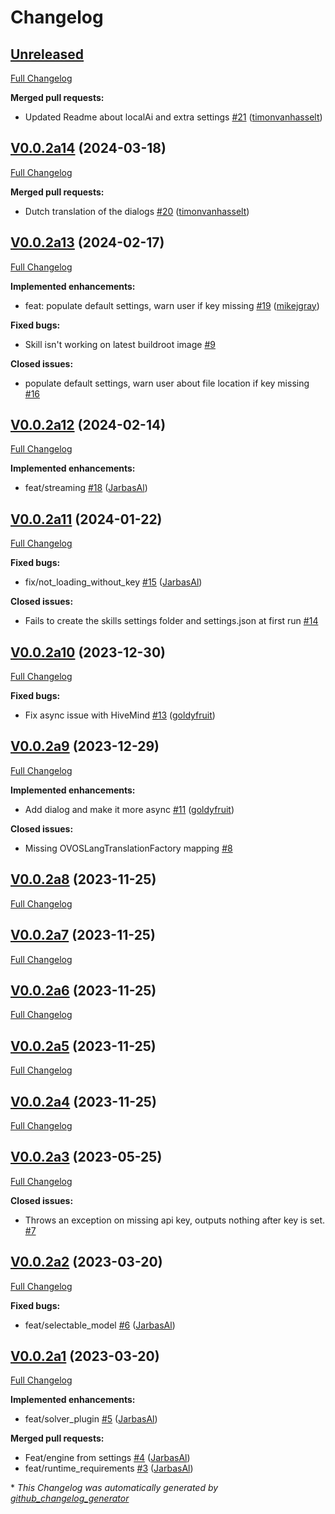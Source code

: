 # Changelog

## [Unreleased](https://github.com/OpenVoiceOS/skill-ovos-fallback-chatgpt/tree/HEAD)

[Full Changelog](https://github.com/OpenVoiceOS/skill-ovos-fallback-chatgpt/compare/V0.0.2a14...HEAD)

**Merged pull requests:**

- Updated Readme about localAi and extra settings [\#21](https://github.com/OpenVoiceOS/skill-ovos-fallback-chatgpt/pull/21) ([timonvanhasselt](https://github.com/timonvanhasselt))

## [V0.0.2a14](https://github.com/OpenVoiceOS/skill-ovos-fallback-chatgpt/tree/V0.0.2a14) (2024-03-18)

[Full Changelog](https://github.com/OpenVoiceOS/skill-ovos-fallback-chatgpt/compare/V0.0.2a13...V0.0.2a14)

**Merged pull requests:**

- Dutch translation of the dialogs [\#20](https://github.com/OpenVoiceOS/skill-ovos-fallback-chatgpt/pull/20) ([timonvanhasselt](https://github.com/timonvanhasselt))

## [V0.0.2a13](https://github.com/OpenVoiceOS/skill-ovos-fallback-chatgpt/tree/V0.0.2a13) (2024-02-17)

[Full Changelog](https://github.com/OpenVoiceOS/skill-ovos-fallback-chatgpt/compare/V0.0.2a12...V0.0.2a13)

**Implemented enhancements:**

- feat: populate default settings, warn user if key missing [\#19](https://github.com/OpenVoiceOS/skill-ovos-fallback-chatgpt/pull/19) ([mikejgray](https://github.com/mikejgray))

**Fixed bugs:**

- Skill isn't working on latest buildroot image [\#9](https://github.com/OpenVoiceOS/skill-ovos-fallback-chatgpt/issues/9)

**Closed issues:**

- populate default settings, warn user about file location if key missing [\#16](https://github.com/OpenVoiceOS/skill-ovos-fallback-chatgpt/issues/16)

## [V0.0.2a12](https://github.com/OpenVoiceOS/skill-ovos-fallback-chatgpt/tree/V0.0.2a12) (2024-02-14)

[Full Changelog](https://github.com/OpenVoiceOS/skill-ovos-fallback-chatgpt/compare/V0.0.2a11...V0.0.2a12)

**Implemented enhancements:**

- feat/streaming [\#18](https://github.com/OpenVoiceOS/skill-ovos-fallback-chatgpt/pull/18) ([JarbasAl](https://github.com/JarbasAl))

## [V0.0.2a11](https://github.com/OpenVoiceOS/skill-ovos-fallback-chatgpt/tree/V0.0.2a11) (2024-01-22)

[Full Changelog](https://github.com/OpenVoiceOS/skill-ovos-fallback-chatgpt/compare/V0.0.2a10...V0.0.2a11)

**Fixed bugs:**

- fix/not\_loading\_without\_key [\#15](https://github.com/OpenVoiceOS/skill-ovos-fallback-chatgpt/pull/15) ([JarbasAl](https://github.com/JarbasAl))

**Closed issues:**

- Fails to create the skills settings folder and settings.json at first run [\#14](https://github.com/OpenVoiceOS/skill-ovos-fallback-chatgpt/issues/14)

## [V0.0.2a10](https://github.com/OpenVoiceOS/skill-ovos-fallback-chatgpt/tree/V0.0.2a10) (2023-12-30)

[Full Changelog](https://github.com/OpenVoiceOS/skill-ovos-fallback-chatgpt/compare/V0.0.2a9...V0.0.2a10)

**Fixed bugs:**

- Fix async issue with HiveMind [\#13](https://github.com/OpenVoiceOS/skill-ovos-fallback-chatgpt/pull/13) ([goldyfruit](https://github.com/goldyfruit))

## [V0.0.2a9](https://github.com/OpenVoiceOS/skill-ovos-fallback-chatgpt/tree/V0.0.2a9) (2023-12-29)

[Full Changelog](https://github.com/OpenVoiceOS/skill-ovos-fallback-chatgpt/compare/V0.0.2a8...V0.0.2a9)

**Implemented enhancements:**

- Add dialog and make it more async [\#11](https://github.com/OpenVoiceOS/skill-ovos-fallback-chatgpt/pull/11) ([goldyfruit](https://github.com/goldyfruit))

**Closed issues:**

- Missing OVOSLangTranslationFactory mapping [\#8](https://github.com/OpenVoiceOS/skill-ovos-fallback-chatgpt/issues/8)

## [V0.0.2a8](https://github.com/OpenVoiceOS/skill-ovos-fallback-chatgpt/tree/V0.0.2a8) (2023-11-25)

[Full Changelog](https://github.com/OpenVoiceOS/skill-ovos-fallback-chatgpt/compare/V0.0.2a7...V0.0.2a8)

## [V0.0.2a7](https://github.com/OpenVoiceOS/skill-ovos-fallback-chatgpt/tree/V0.0.2a7) (2023-11-25)

[Full Changelog](https://github.com/OpenVoiceOS/skill-ovos-fallback-chatgpt/compare/V0.0.2a6...V0.0.2a7)

## [V0.0.2a6](https://github.com/OpenVoiceOS/skill-ovos-fallback-chatgpt/tree/V0.0.2a6) (2023-11-25)

[Full Changelog](https://github.com/OpenVoiceOS/skill-ovos-fallback-chatgpt/compare/V0.0.2a5...V0.0.2a6)

## [V0.0.2a5](https://github.com/OpenVoiceOS/skill-ovos-fallback-chatgpt/tree/V0.0.2a5) (2023-11-25)

[Full Changelog](https://github.com/OpenVoiceOS/skill-ovos-fallback-chatgpt/compare/V0.0.2a4...V0.0.2a5)

## [V0.0.2a4](https://github.com/OpenVoiceOS/skill-ovos-fallback-chatgpt/tree/V0.0.2a4) (2023-11-25)

[Full Changelog](https://github.com/OpenVoiceOS/skill-ovos-fallback-chatgpt/compare/V0.0.2a3...V0.0.2a4)

## [V0.0.2a3](https://github.com/OpenVoiceOS/skill-ovos-fallback-chatgpt/tree/V0.0.2a3) (2023-05-25)

[Full Changelog](https://github.com/OpenVoiceOS/skill-ovos-fallback-chatgpt/compare/V0.0.2a2...V0.0.2a3)

**Closed issues:**

- Throws an exception on missing api key, outputs nothing after key is set. [\#7](https://github.com/OpenVoiceOS/skill-ovos-fallback-chatgpt/issues/7)

## [V0.0.2a2](https://github.com/OpenVoiceOS/skill-ovos-fallback-chatgpt/tree/V0.0.2a2) (2023-03-20)

[Full Changelog](https://github.com/OpenVoiceOS/skill-ovos-fallback-chatgpt/compare/V0.0.2a1...V0.0.2a2)

**Fixed bugs:**

- feat/selectable\_model [\#6](https://github.com/OpenVoiceOS/skill-ovos-fallback-chatgpt/pull/6) ([JarbasAl](https://github.com/JarbasAl))

## [V0.0.2a1](https://github.com/OpenVoiceOS/skill-ovos-fallback-chatgpt/tree/V0.0.2a1) (2023-03-20)

[Full Changelog](https://github.com/OpenVoiceOS/skill-ovos-fallback-chatgpt/compare/1c73c6a5e5a16b4644004c85d465bc690c0db506...V0.0.2a1)

**Implemented enhancements:**

- feat/solver\_plugin [\#5](https://github.com/OpenVoiceOS/skill-ovos-fallback-chatgpt/pull/5) ([JarbasAl](https://github.com/JarbasAl))

**Merged pull requests:**

- Feat/engine from settings [\#4](https://github.com/OpenVoiceOS/skill-ovos-fallback-chatgpt/pull/4) ([JarbasAl](https://github.com/JarbasAl))
- feat/runtime\_requirements [\#3](https://github.com/OpenVoiceOS/skill-ovos-fallback-chatgpt/pull/3) ([JarbasAl](https://github.com/JarbasAl))



\* *This Changelog was automatically generated by [github_changelog_generator](https://github.com/github-changelog-generator/github-changelog-generator)*
